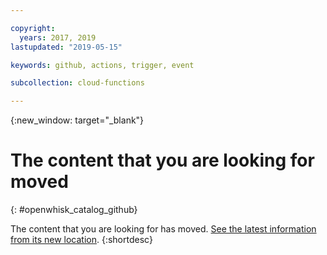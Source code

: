 ```yaml
---

copyright:
  years: 2017, 2019
lastupdated: "2019-05-15"

keywords: github, actions, trigger, event

subcollection: cloud-functions

---
```


{:new_window: target="_blank"}
# The content that you are looking for moved
{: #openwhisk_catalog_github}

The content that you are looking for has moved. [See the latest information from its new location](/docs/openwhisk?topic=cloud-functions-pkg_github).
{:shortdesc}
